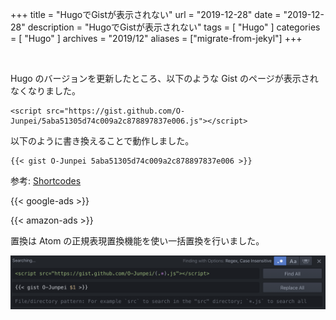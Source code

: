 +++
title =  "HugoでGistが表示されない"
url = "2019-12-28"
date = "2019-12-28"
description = "HugoでGistが表示されない"
tags = [
    "Hugo"
]
categories = [
    "Hugo"
]
archives = "2019/12"
aliases = ["migrate-from-jekyl"]
+++

<br>

Hugo のバージョンを更新したところ、以下のような Gist のページが表示されなくなりました。

```
<script src="https://gist.github.com/O-Junpei/5aba51305d74c009a2c878897837e006.js"></script>
```

以下のように書き換えることで動作しました。

```
{{< gist O-Junpei 5aba51305d74c009a2c878897837e006 >}}
```

参考: [Shortcodes](https://gohugo.io/content-management/shortcodes/)

<!-- Google Ads -->
{{< google-ads >}}

<!-- Amazon Ads -->
{{< amazon-ads >}}

置換は Atom の正規表現置換機能を使い一括置換を行いました。

![Replace](1.png)

